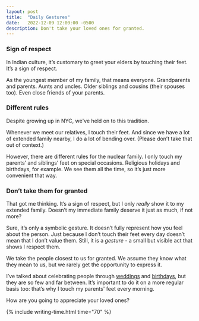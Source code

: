 ```yaml
---
layout: post
title:  "Daily Gestures"
date:   2022-12-09 12:00:00 -0500
description: Don't take your loved ones for granted.
---
```


### Sign of respect

In Indian culture, it’s customary to greet your elders by touching their feet. It’s a sign of respect.

As the youngest member of my family, that means everyone. Grandparents and parents. Aunts and uncles. Older siblings and cousins (their spouses too). Even close friends of your parents.

### Different rules

Despite growing up in NYC, we've held on to this tradition.

Whenever we meet our relatives, I touch their feet. And since we have a lot of extended family nearby, I do a lot of bending over. (Please don’t take that out of context.)

However, there are different rules for the nuclear family. I only touch my parents’ and siblings’ feet on special occasions. Religious holidays and birthdays, for example. We see them all the time, so it’s just more convenient that way.

### Don’t take them for granted

That got me thinking. It’s a sign of respect, but I only *really* show it to my extended family. Doesn’t my immediate family deserve it just as much, if not more?

Sure, it’s only a symbolic gesture. It doesn’t fully represent how you feel about the person. Just because I don’t touch their feet every day doesn’t mean that I don’t value them. Still, it is a *gesture* - a small but visible act that shows I respect them.

We take the people closest to us for granted. We assume they know what they mean to us, but we rarely get the opportunity to express it.

I’ve talked about celebrating people through [weddings]({{site.url}}/don't-wait-to-celebrate) and [birthdays]({{site.url}}/birthday-calls), but they are so few and far between. It’s important to do it on a more regular basis too: that’s why I touch my parents' feet every morning.

How are you going to appreciate your loved ones?

{% include writing-time.html time="70" %}
